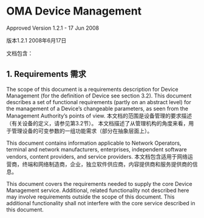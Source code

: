 
# OMA Device Management

Approved Version 1.2.1 - 17 Jun 2008 

版本1.2.1 2008年6月17日

文档包含：
## 1. Requirements 需求           
The scope of this document is a requirements description for Device Management (for the definition of Device see section 3.2). This document describes a set of functional requirements (partly on an abstract level) for the management of a Device’s changeable parameters, as seen from the Management Authority’s points of view.
本文档的范围是设备管理的要求描述（有关设备的定义，请参见第3.2节）。 本文档描述了从管理机构的角度来看，用于管理设备的可变参数的一组功能需求（部分在抽象层面上）。

This document contains information applicable to Network Operators, terminal and network manufacturers, enterprises, independent software vendors, content providers, and service providers.
本文档包含适用于网络运营商，终端和网络制造商，企业，独立软件供应商，内容提供商和服务提供商的信息。

This document covers the requirements needed to supply the core Device Management service. Additional, related functionality not described here may involve requirements outside the scope of this document. This additional functionality shall not interfere with the core service described in this document.

